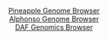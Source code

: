 <div id="Pineapple_Genome_Browser" align="center">
  <a href="https://igv.org/app/?sessionURL=blob:zZJta9swFIX_i6BlA8eW7DiuDWUkabe8tltSLyWlGNmWHbWy5ElyXhry36eFjX3poPmwMRBIuki65xw9e7AmUlHBQQRcG_k2QsACaiU2c1zVjNzgiigQFZgpYgFJCiIJzwiI9qDASuN4NjE3V1rXKnIcqutWhXkpbOXZuMIvguONsjNROX3BGE6FxFpI5fQkXguHluvWhqS4rm3T27N9J8caO5jVK8GVcGrCy2Rj3kt.lZKScFGRpGqYpkcBidFjNOZ2gT90F_NulhGlxmQ3zC.742H3q3cdLz91.sv4drCIO4vzOS051o0klzx_RlAMtmy7zLMr9WVJ6eZ5kC6nXnnmXZ1fb2sqibpEAbrw2iFsX5hgKM_J9n_ybAY90ffdmdvrMenGZkY3nWIVz0LoFcXofpz27tSr3kNwsAATWWNYANlKBhGClgc7lu92Wj.W6MKCMDQJSUFB9PBoAS1x9myOP.yB3tWGGKDIt.YIjwWEzIkEUSuEMEBh6PrtoA3DEB2sPWgk.3vxfjRmA.h2XbeTFJRpg3OeKF4rG3Nur7PCLl9OzPM.f_o8Ub3p1WR2q73y.gVPxsOnfsy3wz9kaQHT.viFxuhbFP0T8t4ixNbpqbhN_Pk0GAi31x41fjzaPcX9vp42RZBOX4vHh8bsadEUQlZYm_OmYrY_aVtjSTHXprCmiqaUUb1bmBTFBkTI9Qy0IBNMGAqBLNN30IIW8uH733B6h8fDdw--">Pineapple Genome Browser</a>
</div>
<div id="Alphonso_Genome_Browser" align="center">
  <a href="https://igv.org/app/?sessionURL=blob:zZJda9swFIb_i6BlA8eWrCaODWW4SdNm6dqRNkvXUsyxLTuituRJivNF_vu0srGbFZqLjcG5kA76eN_3PDvUMqW5FChCvku6LiHIQXohV7dQNxW7hpppFBVQaeYgxQqmmMgYinaoAG1gNr2yNxfGNDryPG6aTg2ilK6mLtSwlQJW2s1k7Q1kVUEqFRiptHemoJUeL9vOiqXQNK79m7pdLwcDHlTNQgotvYaJMlnZ95JfraRkQtYsqZeV4S8CEqvHaszdAj7E89s4y5jWE7YZ56fxZBx_oeezh4ve4GF2czmf9ebHt7wUYJaKnW6n7ObiJgjyUUmp6qnPdU7PBuIKxs9HdHh8vm64YvqUBKRPT0LS920wXORs_T95tsUP9A2T4flwPJ_G1MftVo.KI380tpOe.qv6Ned7B1UyW1oSULZQQUSwQ3HP6fq9zo8l6TsYhzYfJTmKHp8cZBRkz_b44w6ZTWN5QZp9W76g4yCpcqZQ1AkxDkgY.t2T4ASHIdk7O7RU1d8LdzSbhgH2Y9_vJQWvjIU5T7RotAtCuG1WuOX2wDTv2d26vPv4NTwTaji9rx42ZFtej5uLOH6VIvv1ywCt0bco.ifcvUWIa9JDYaODfJn6dxYxW.v08h5fTcT1rPykJkXflH.MiFrDh8VTSFWDsedtx25_EteC4iCMbbRc85RX3GzmNkm5QhHxqQUXZbKSlkSkyvQddrBDuvj9b0Dp_mn_HQ--">Alphonso Genome Browser</a>
</div>


<div id="DAF_Genomics_Browser" align="center">
  <a href="https://igv.org/app/?sessionURL=blob:tZFra9swFIb_iyD95JvkW2wIw1vTLEm3sAQvo6UEzT6OTS3Lk.Smcch_n3BbBhtlDDrQERLn8r7Sc0IPIGTFGxQjYmHfwhgZSJb8sKGsreEzZSBRXNBagoEEFCCgyQDFJ1RQqWi6vtadpVKtjG07p4W5h4azKpOWdC3ampJ3qgRdahKLMtrzhh6klXGmixW1ad2WvJHcplkGUpqO3UKz3x2o3l5yu2Ek7FhXq2pQ3WkT2lhuFVS7rZocHv9i5D8o61W9S7abZOhfwnGeT5LlPPnqTtObWfDhJl193KbB9mJT7RuqOgGTvsGz1YhcTXX4PmFfiq6aTRfBt_t23W3lyL28mD62lQA5wSEeu17k.AE6G6jmWacxoKwUOMaeEZKxQTzPfD66ukrT4RWKb.8MpATN7nX57QmpY6thIQk_uoGbgbjIQaDYjBwnxFFEfC_0nCjCZ.OEOlG_Mc2rdB2FDkkICazvlGn9oqqHL9RCfybfCuVvk3X8KyrAfa8pHT.NFwtRiBVfXRJv2T.MyPvFfOa9gspArz6t4IJRpVNP12cwtNaKDBr1i4x7vjv_BA--">DAF Genomics Browser</a>
</div>

